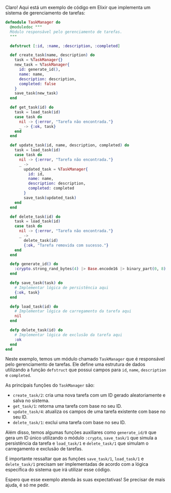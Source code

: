 Claro! Aqui está um exemplo de código em Elixir que implementa um sistema de gerenciamento de tarefas:

```elixir
defmodule TaskManager do
  @moduledoc """
  Módulo responsável pelo gerenciamento de tarefas.
  """

  defstruct [:id, :name, :description, :completed]

  def create_task(name, description) do
    task = %TaskManager{}
    new_task = %TaskManager{
      id: generate_id(),
      name: name,
      description: description,
      completed: false
    }
    save_task(new_task)
  end

  def get_task(id) do
    task = load_task(id)
    case task do
      nil -> {:error, "Tarefa não encontrada."}
      _ -> {:ok, task}
    end
  end

  def update_task(id, name, description, completed) do
    task = load_task(id)
    case task do
      nil -> {:error, "Tarefa não encontrada."}
      _ ->
        updated_task = %TaskManager{
          id: id,
          name: name,
          description: description,
          completed: completed
        }
        save_task(updated_task)
    end
  end

  def delete_task(id) do
    task = load_task(id)
    case task do
      nil -> {:error, "Tarefa não encontrada."}
      _ ->
        delete_task(id)
        {:ok, "Tarefa removida com sucesso."}
    end
  end

  defp generate_id() do
    :crypto.strong_rand_bytes(4) |> Base.encode16 |> binary_part(0, 8)
  end

  defp save_task(task) do
    # Implementar lógica de persistência aqui
    {:ok, task}
  end

  defp load_task(id) do
    # Implementar lógica de carregamento da tarefa aqui
    nil
  end

  defp delete_task(id) do
    # Implementar lógica de exclusão da tarefa aqui
    :ok
  end
end
```

Neste exemplo, temos um módulo chamado `TaskManager` que é responsável pelo gerenciamento de tarefas. Ele define uma estrutura de dados utilizando a função `defstruct` que possui campos para `id`, `name`, `description` e `completed`.

As principais funções do `TaskManager` são:
- `create_task/2`: cria uma nova tarefa com um ID gerado aleatoriamente e salva no sistema.
- `get_task/1`: retorna uma tarefa com base no seu ID.
- `update_task/4`: atualiza os campos de uma tarefa existente com base no seu ID.
- `delete_task/1`: exclui uma tarefa com base no seu ID.

Além disso, temos algumas funções auxiliares como `generate_id/0` que gera um ID único utilizando o módulo `:crypto`, `save_task/1` que simula a persistência da tarefa e `load_task/1` e `delete_task/1` que simulam o carregamento e exclusão de tarefas.

É importante ressaltar que as funções `save_task/1`, `load_task/1` e `delete_task/1` precisam ser implementadas de acordo com a lógica específica do sistema que irá utilizar esse código.

Espero que esse exemplo atenda às suas expectativas! Se precisar de mais ajuda, é só me pedir.
